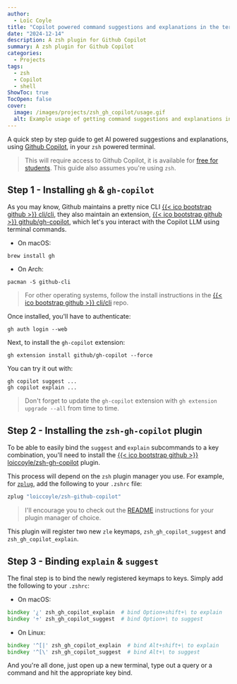```yaml
---
author:
  - Loïc Coyle
title: "Copilot powered command suggestions and explanations in the terminal"
date: "2024-12-14"
description: A zsh plugin for Github Copilot
summary: A zsh plugin for Github Copilot
categories:
  - Projects
tags:
  - zsh
  - Copilot
  - shell
ShowToc: true
TocOpen: false
cover:
  image: /images/projects/zsh_gh_copilot/usage.gif
  alt: Example usage of getting command suggestions and explanations in the terminal
---
```


A quick step by step guide to get AI powered suggestions and explanations, using [Github Copilot](https://github.com/features/copilot), in your `zsh` powered terminal.

> This will require access to Github Copilot, it is available for [free for students](https://education.github.com/pack). This guide also assumes you're using `zsh`.

## Step 1 - Installing `gh` & `gh-copilot`

As you may know, Github maintains a pretty nice CLI [{{< ico bootstrap github >}} cli/cli](https://github.com/cli/cli), they also maintain an extension, [{{< ico bootstrap github >}} github/gh-copilot](https://github.com/github/copilot), which let's you interact with the Copilot LLM using terminal commands.

- On macOS:

```console
brew install gh
```

- On Arch:

```console
pacman -S github-cli
```

> For other operating systems, follow the install instructions in the [{{< ico bootstrap github >}} cli/cli](https://github.com/cli/cli) repo.

Once installed, you'll have to authenticate:

```console
gh auth login --web
```

Next, to install the `gh-copilot` extension:

```console
gh extension install github/gh-copilot --force
```

You can try it out with:

```console
gh copilot suggest ...
gh copilot explain ...
```

> Don't forget to update the `gh-copilot` extension with `gh extension upgrade --all` from time to time.

## Step 2 - Installing the `zsh-gh-copilot` plugin

To be able to easily bind the `suggest` and `explain` subcommands to a key combination, you'll need to install the [{{< ico bootstrap github >}} loiccoyle/zsh-gh-copilot](https://github.com/loiccoyle/zsh-gh-copilot) plugin.

This process will depend on the `zsh` plugin manager you use. For example, for [`zplug`](https://github.com/zplug/zplug), add the following to your `.zshrc` file:

```zsh
zplug "loiccoyle/zsh-github-copilot"
```

> I'll encourage you to check out the [README](https://github.com/loiccoyle/zsh-github-copilot?tab=readme-ov-file#-installation) instructions for your plugin manager of choice.

This plugin will register two new `zle` keymaps, `zsh_gh_copilot_suggest` and `zsh_gh_copilot_explain`.

## Step 3 - Binding `explain` & `suggest`

The final step is to bind the newly registered keymaps to keys. Simply add the following to your `.zshrc`:

- On macOS:

```zsh
bindkey '¿' zsh_gh_copilot_explain  # bind Option+shift+\ to explain
bindkey '÷' zsh_gh_copilot_suggest  # bind Option+\ to suggest
```

- On Linux:

```zsh
bindkey '^[|' zsh_gh_copilot_explain  # bind Alt+shift+\ to explain
bindkey '^[\' zsh_gh_copilot_suggest  # bind Alt+\ to suggest
```

And you're all done, just open up a new terminal, type out a query or a command and hit the appropriate key bind.
